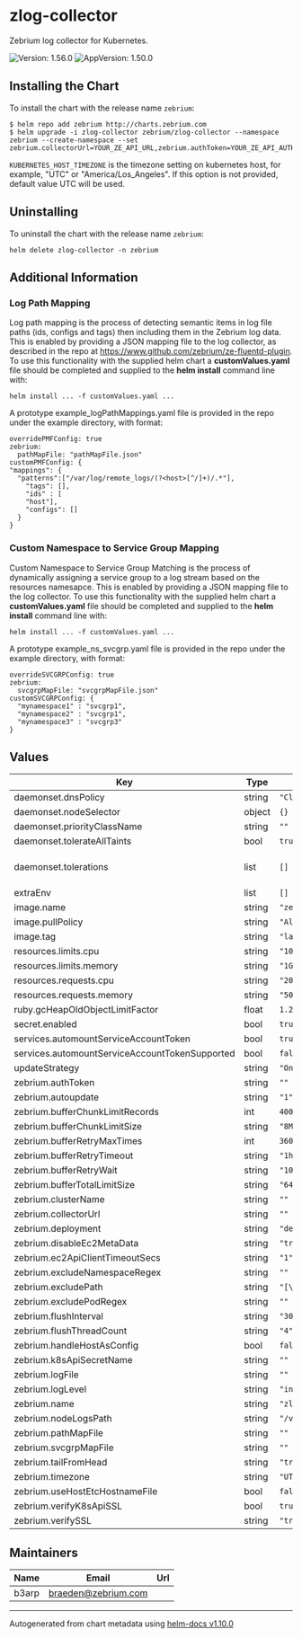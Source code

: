 # zlog-collector

Zebrium log collector for Kubernetes.

![Version: 1.56.0](https://img.shields.io/badge/Version-1.56.0-informational?style=flat-square) ![AppVersion: 1.50.0](https://img.shields.io/badge/AppVersion-1.50.0-informational?style=flat-square)

## Installing the Chart

To install the chart with the release name `zebrium`:

```console
$ helm repo add zebrium http://charts.zebrium.com
$ helm upgrade -i zlog-collector zebrium/zlog-collector --namespace zebrium --create-namespace --set zebrium.collectorUrl=YOUR_ZE_API_URL,zebrium.authToken=YOUR_ZE_API_AUTH_TOKEN,zebrium.deployment=YOUR_DEPLOYMENT_NAME,zebrium.timezone=KUBERNETES_HOST_TIMEZONE
```
`KUBERNETES_HOST_TIMEZONE` is the timezone setting on kubernetes host, for example, "UTC" or "America/Los_Angeles". If this option is not provided, default value UTC will be used.

## Uninstalling
To uninstall the chart with the release name `zebrium`:
```console
helm delete zlog-collector -n zebrium
```

## Additional Information

### Log Path Mapping
Log path mapping is the process of detecting semantic items in log file paths (ids, configs and tags)
then including them in the Zebrium log data. This is enabled by providing a JSON mapping file to
the log collector, as described in the repo at https://www.github.com/zebrium/ze-fluentd-plugin. To use this functionality with the supplied
helm chart a **customValues.yaml** file should be completed and supplied to the **helm install**
command line with:

```
helm install ... -f customValues.yaml ...
```

A prototype example_logPathMappings.yaml file is provided in the repo under the example directory, with format:

```
overridePMFConfig: true
zebrium:
  pathMapFile: "pathMapFile.json"
customPMFConfig: {
"mappings": {
  "patterns":["/var/log/remote_logs/(?<host>[^/]+)/.*"],
    "tags": [],
    "ids" : [
    "host"],
    "configs": []
  }
}
```
### Custom Namespace to Service Group Mapping
Custom Namespace to Service Group Matching is the process of dynamically assigning a service group to a log stream based on the resources namesapce. This is enabled by providing a JSON mapping file to
the log collector. To use this functionality with the supplied
helm chart a **customValues.yaml** file should be completed and supplied to the **helm install**
command line with:

```
helm install ... -f customValues.yaml ...
```

A prototype example_ns_svcgrp.yaml file is provided in the repo under the example directory, with format:

```
overrideSVCGRPConfig: true
zebrium:
  svcgrpMapFile: "svcgrpMapFile.json"
customSVCGRPConfig: {
  "mynamespace1" : "svcgrp1",
  "mynamespace2" : "svcgrp1",
  "mynamespace3" : "svcgrp3"
}
```

## Values

| Key | Type | Default | Description |
|-----|------|---------|-------------|
| daemonset.dnsPolicy | string | `"ClusterFirst"` |  |
| daemonset.nodeSelector | object | `{}` |  |
| daemonset.priorityClassName | string | `""` |  |
| daemonset.tolerateAllTaints | bool | `true` |  |
| daemonset.tolerations | list | `[]` | set 'daemonset.tolerations[0].operator=Equal,daemonset.tolerations[0].effect=NoSchedule,daemonset.tolerations[0].key=node-role.kubernetes.io/master' |
| extraEnv | list | `[]` |  |
| image.name | string | `"zebrium/zlog-collector"` |  |
| image.pullPolicy | string | `"Always"` |  |
| image.tag | string | `"latest"` |  |
| resources.limits.cpu | string | `"1000m"` |  |
| resources.limits.memory | string | `"1Gi"` |  |
| resources.requests.cpu | string | `"20m"` |  |
| resources.requests.memory | string | `"500Mi"` |  |
| ruby.gcHeapOldObjectLimitFactor | float | `1.2` |  |
| secret.enabled | bool | `true` |  |
| services.automountServiceAccountToken | bool | `true` |  |
| services.automountServiceAccountTokenSupported | bool | `false` |  |
| updateStrategy | string | `"OnDelete"` |  |
| zebrium.authToken | string | `""` |  |
| zebrium.autoupdate | string | `"1"` |  |
| zebrium.bufferChunkLimitRecords | int | `40000` |  |
| zebrium.bufferChunkLimitSize | string | `"8MB"` |  |
| zebrium.bufferRetryMaxTimes | int | `360` |  |
| zebrium.bufferRetryTimeout | string | `"1h"` |  |
| zebrium.bufferRetryWait | string | `"10s"` |  |
| zebrium.bufferTotalLimitSize | string | `"64GB"` |  |
| zebrium.clusterName | string | `""` | Name of the Kubernetes Cluster that the zlog-collector is deployed into |
| zebrium.collectorUrl | string | `""` |  |
| zebrium.deployment | string | `"default"` |  |
| zebrium.disableEc2MetaData | string | `"true"` |  |
| zebrium.ec2ApiClientTimeoutSecs | string | `"1"` |  |
| zebrium.excludeNamespaceRegex | string | `""` | Regex String to Exclude Namespaces  ex. ^(?!.*(|bar|foo)) this would exclude all namespaces except foo and bar |
| zebrium.excludePath | string | `"[\"/var/log/boot.log\",\"/var/log/lastlog\"]"` |  |
| zebrium.excludePodRegex | string | `""` | Regex String to exclude pods. EX. "^fluentbit.*" would exclude all fluentbit pods from collection |
| zebrium.flushInterval | string | `"30s"` |  |
| zebrium.flushThreadCount | string | `"4"` |  |
| zebrium.handleHostAsConfig | bool | `false` |  |
| zebrium.k8sApiSecretName | string | `""` |  |
| zebrium.logFile | string | `""` |  |
| zebrium.logLevel | string | `"info"` |  |
| zebrium.name | string | `"zlog-collector"` |  |
| zebrium.nodeLogsPath | string | `"/var/log/*.log,/var/log/syslog,/var/log/messages,/var/log/secure"` |  |
| zebrium.pathMapFile | string | `""` |  |
| zebrium.svcgrpMapFile | string | `""` |  |
| zebrium.tailFromHead | string | `"true"` |  |
| zebrium.timezone | string | `"UTC"` |  |
| zebrium.useHostEtcHostnameFile | bool | `false` |  |
| zebrium.verifyK8sApiSSL | bool | `true` |  |
| zebrium.verifySSL | string | `"true"` |  |

## Maintainers

| Name | Email | Url |
| ---- | ------ | --- |
| b3arp | <braeden@zebrium.com> |  |

----------------------------------------------
Autogenerated from chart metadata using [helm-docs v1.10.0](https://github.com/norwoodj/helm-docs/releases/v1.10.0)